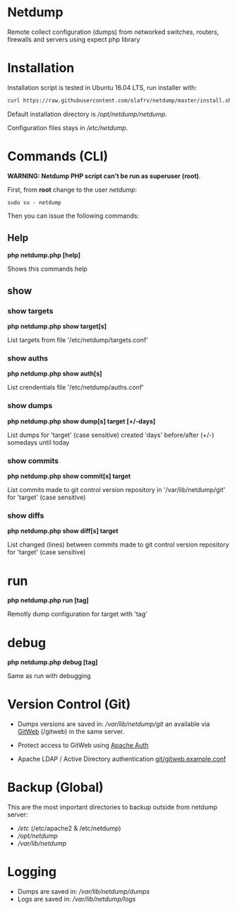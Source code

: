 # Netdump

Remote collect configuration (dumps) from networked switches, routers, firewalls and servers using expect php library

# Installation

Installation script is tested in Ubuntu 16.04 LTS, run installer with:

```bash
curl https://raw.githubusercontent.com/olafrv/netdump/master/install.sh | bash -
```

Default installation directory is */opt/netdump/netdump*.

Configuration files stays in */etc/netdump*.


# Commands (CLI)

**WARNING: Netdump PHP script can't be run as superuser (root)**.

First, from **root** change to the user *netdump*:

```
sudo su - netdump
```
Then you can issue the following commands:

## Help

**php netdump.php [help]**

Shows this commands help

## show

### show targets

**php netdump.php show target[s]**

List targets from file '/etc/netdump/targets.conf'

### show auths

**php netdump.php show auth[s]**

List crendentials file '/etc/netdump/auths.conf'

### show dumps

**php netdump.php show dump[s] target [+/-days]**

List dumps for 'target' (case sensitive) created 'days' 
before/after (+/-) somedays until today

### show commits

**php netdump.php show commit[s] target**

List commits made to git control version repository
in '/var/lib/netdump/git' for 'target' (case sensitive)

### show diffs

**php netdump.php show diff[s] target**

List changed (lines) between commits made to git control
version repository for 'target' (case sensitive)

# run

**php netdump.php run [tag]**

Remotly dump configuration for target with 'tag'

# debug

**php netdump.php debug [tag]**

Same as run with debugging

# Version Control (Git)

* Dumps versions are saved in: */var/lib/netdump/git* an available via [GitWeb](https://git-scm.com/docs/gitweb) (/gitweb) in the same server.

* Protect access to GitWeb using [Apache Auth](http://httpd.apache.org/docs/2.0/mod/mod_auth.html)

* Apache LDAP / Active Directory authentication [git/gitweb.example.conf](https://github.com/olafrv/netdump/tree/master/git)

# Backup (Global)

This are the most important directories to backup outside from netdump server:

* */etc* (/etc/apache2 & /etc/netdump)
* */opt/netdump*
* */var/lib/netdump*

# Logging

* Dumps are saved in: */var/lib/netdump/dumps*
* Logs are saved in: */var/lib/netdump/logs*


